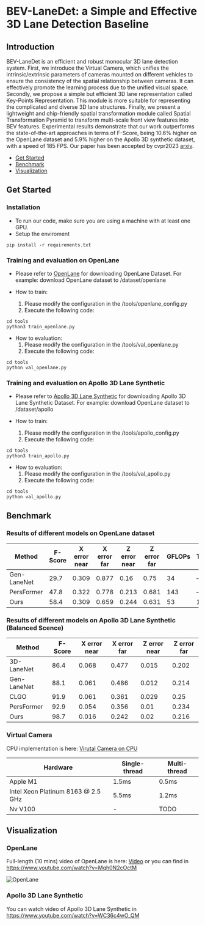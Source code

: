 # BEV-LaneDet: a Simple and Effective 3D Lane Detection Baseline 
## Introduction
BEV-LaneDet is an efficient and robust monocular 3D lane detection system. First, we introduce the Virtual Camera, which unifies the intrinsic/extrinsic parameters of cameras mounted on different vehicles to ensure the consistency of the spatial relationship between cameras. It can effectively promote the learning process due to the unified visual space. Secondly, we propose a simple but efficient 3D lane representation called Key-Points Representation. This module is more suitable for representing the complicated and diverse 3D lane structures. Finally, we present a lightweight and chip-friendly spatial transformation module called Spatial Transformation Pyramid to transform multi-scale front view features into BEV features.  Experimental results demonstrate that our
work outperforms the state-of-the-art approaches in terms of F-Score, being 10.6% higher on the OpenLane dataset and 5.9% higher on the Apollo 3D synthetic dataset, with a speed of 185 FPS. Our paper has been accepted by cvpr2023 [arxiv](https://arxiv.org/abs/2210.06006).


- [Get Started](#getstart)
- [Benchmark](#benchmark)
- [Visualization](#visualization)


## <span id="getstart">Get Started</span>

### Installation
- To run our code, make sure you are using a machine with at least one GPU.
- Setup the enviroment 
```
pip install -r requirements.txt
```
### Training and evaluation on OpenLane
- Please refer to [OpenLane](https://github.com/OpenPerceptionX/OpenLane) for downloading OpenLane Dataset. For example: download OpenLane dataset to /dataset/openlane

- How to train:
    1. Please modify the configuration in the /tools/openlane_config.py
    2. Execute the following code:
```
cd tools
python3 train_openlane.py
```
- How to evaluation:
    1. Please modify the configuration in the /tools/val_openlane.py
    2. Execute the following code:
```
cd tools
python val_openlane.py
```

### Training and evaluation on Apollo 3D Lane Synthetic
- Please refer to [Apollo 3D Lane Synthetic](https://github.com/yuliangguo/3D_Lane_Synthetic_Dataset) for downloading Apollo 3D Lane Synthetic Dataset. For example: download OpenLane dataset to /dataset/apollo

- How to train:
    1. Please modify the configuration in the /tools/apollo_config.py
    2. Execute the following code:
```
cd tools
python3 train_apollo.py
```
- How to evaluation:
    1. Please modify the configuration in the /tools/val_apollo.py
    2. Execute the following code:
```
cd tools
python val_apollo.py
```

## <span id="benchmark">Benchmark</span>

### Results of different models on OpenLane dataset

| Method | F-Score | X error  near | X error far | Z error near | Z error far|GFLOPs | TensorRT | PyTorch  |
| ---- | ---- | ---- | ---- | ---- | ---- | ---- | ---- | ---- | 
| Gen-LaneNet | 29.7 |0.309|0.877|0.16|0.75| 34 | – | 54FPS  |
| PersFormer  | 47.8 |0.322|0.778|0.213|0.681| 143 | – | 21FPS |
| Ours  | 58.4 | 0.309 |0.659|0.244|0.631| 53| 185FPS | 102FPS| 

### Results of different models on Apollo 3D Lane Synthetic (Balanced Scence)
| Method | F-Score | X error  near | X error far | Z error near | Z error far|
| ---- | ---- | ---- | ---- | ---- | ---- |
| 3D-LaneNet | 86.4 |0.068|0.477|0.015|0.202|
| Gen-LaneNet | 88.1 |0.061|0.486|0.012|0.214|
| CLGO | 91.9 |0.061|0.361|0.029|0.25|
| PersFormer  | 92.9 |0.054|0.356|0.01|0.234|
| Ours  | 98.7 | 0.016 |0.242|0.02|0.216|


### Virtual Camera

CPU implementation is here: [Virutal Camera on CPU](./csrc/README.md)

|  Hardware   | Single-thread  | Multi-thread |
|  ----  | ----  | ----|
| Apple M1  | 1.5ms | 0.5ms |
| Intel Xeon Platinum 8163 @ 2.5 GHz  |5.5ms  | 1.2ms|
| Nv V100| - | TODO |


## <span id="visualization">Visualization</span>
### OpenLane
Full-length (10 mins) video of OpenLane is here: [Video](./virtualization/ol.mp4) or you can find in https://www.youtube.com/watch?v=Mqh0N2cOctM

![OpenLane](./visualization/ol.gif)

### Apollo 3D Lane Synthetic
You can watch video of Apollo 3D Lane Synthetic in https://www.youtube.com/watch?v=WC36c4wO_QM
